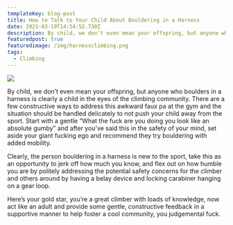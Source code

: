 ```yaml
---
templateKey: blog-post
title: How to Talk to Your Child About Bouldering in a Harness
date: 2021-03-19T14:54:52.730Z
description: By child, we don’t even mean your offspring, but anyone who boulders in a harness is clearly a child in the eyes of the climbing community.
featuredpost: true
featuredimage: /img/harnessclimbing.png
tags:
  - Climbing
---
```

![](/img/harnessclimbing.png)

By child, we don’t even mean your offspring, but anyone who boulders in a harness is clearly a child in the eyes of the climbing community. There are a few constructive ways to address this awkward faux pa at the gym and the situation should be handled delicately to not push your child away from the sport. Start with a gentle “What the fuck are you doing you look like an absolute gumby” and after you’ve said this in the safety of your mind, set aside your giant fucking ego and recommend they try bouldering with added mobility.

Clearly, the person bouldering in a harness is new to the sport, take this as an opportunity to jerk off how much you know, and flex out on how humble you are by politely addressing the potential safety concerns for the climber and others around by having a belay device and locking carabiner hanging on a gear loop.  

Here’s your gold star, you’re a great climber with loads of knowledge, now act like an adult and provide some gentle, constructive feedback in a supportive manner to help foster a cool community, you judgemental fuck.
